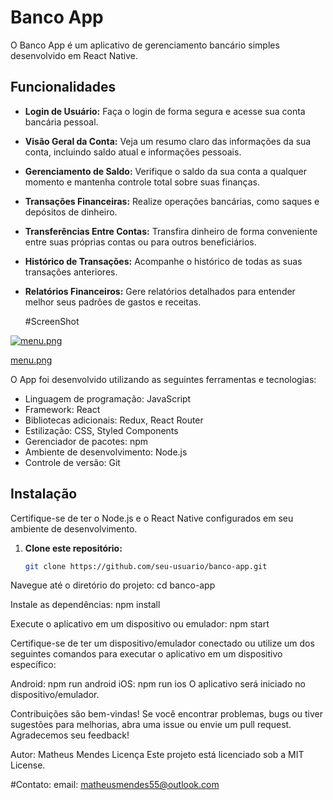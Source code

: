 # Banco App

O Banco App é um aplicativo de gerenciamento bancário simples desenvolvido em React Native.

## Funcionalidades

- **Login de Usuário:** Faça o login de forma segura e acesse sua conta bancária pessoal.

- **Visão Geral da Conta:** Veja um resumo claro das informações da sua conta, incluindo saldo atual e informações pessoais.

- **Gerenciamento de Saldo:** Verifique o saldo da sua conta a qualquer momento e mantenha controle total sobre suas finanças.

- **Transações Financeiras:** Realize operações bancárias, como saques e depósitos de dinheiro.

- **Transferências Entre Contas:** Transfira dinheiro de forma conveniente entre suas próprias contas ou para outros beneficiários.

- **Histórico de Transações:** Acompanhe o histórico de todas as suas transações anteriores.

- **Relatórios Financeiros:** Gere relatórios detalhados para entender melhor seus padrões de gastos e receitas.

  #ScreenShot

[![menu.png](https://i.postimg.cc/wT5RSb68/menu.png)](https://postimg.cc/RNF0td6X)

[menu.png](https://postimg.cc/RNF0td6X)

O App foi desenvolvido utilizando as seguintes ferramentas e tecnologias:

- Linguagem de programação: JavaScript
- Framework: React
- Bibliotecas adicionais: Redux, React Router
- Estilização: CSS, Styled Components
- Gerenciador de pacotes: npm
- Ambiente de desenvolvimento: Node.js
- Controle de versão: Git

## Instalação

Certifique-se de ter o Node.js e o React Native configurados em seu ambiente de desenvolvimento.

1. **Clone este repositório:**

   ```bash
   git clone https://github.com/seu-usuario/banco-app.git

Navegue até o diretório do projeto: cd banco-app

Instale as dependências: npm install

Execute o aplicativo em um dispositivo ou emulador: npm start

Certifique-se de ter um dispositivo/emulador conectado ou utilize um dos seguintes comandos para executar o aplicativo em um dispositivo específico:

Android: npm run android
iOS: npm run ios
O aplicativo será iniciado no dispositivo/emulador.

Contribuições são bem-vindas! Se você encontrar problemas, bugs ou tiver sugestões para melhorias, abra uma issue ou envie um pull request. Agradecemos seu feedback!

Autor: Matheus Mendes
Licença
Este projeto está licenciado sob a MIT License.

#Contato:
email: matheusmendes55@outlook.com
